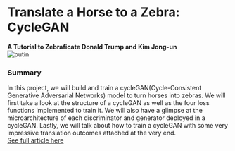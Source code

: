 # Translate a Horse to a Zebra: CycleGAN   
**A Tutorial to Zebraficate Donald Trump and Kim Jong-un**     
![putin](https://user-images.githubusercontent.com/47257479/102256118-95117100-3ed0-11eb-930c-601b3dfebc45.jpeg)

### Summary
In this project, we will build and train a cycleGAN(Cycle-Consistent Generative Adversarial Networks) model to turn horses into zebras. We will first take a look at the structure of a cycleGAN as well as the four loss functions implemented to train it. We will also have a glimpse at the microarchitecture of each discriminator and generator deployed in a cycleGAN. Lastly, we will talk about how to train a cycleGAN with some very impressive translation outcomes attached at the very end.   
[See full article here](https://towardsdatascience.com/translate-a-horse-to-a-zebra-cyclegan-6c3e12e40f53)
